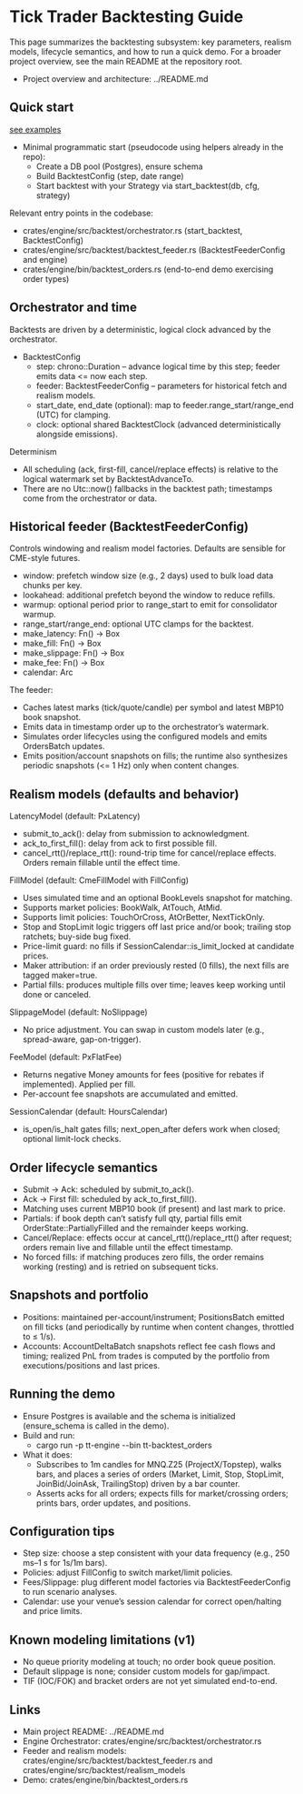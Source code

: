 # Tick Trader Backtesting Guide

This page summarizes the backtesting subsystem: key parameters, realism models, lifecycle semantics, and how to run a quick demo. For a broader project overview, see the main README at the repository root.

- Project overview and architecture: ../README.md


## Quick start
[see examples](/crates/a_strategies/examples)
- Minimal programmatic start (pseudocode using helpers already in the repo):
  - Create a DB pool (Postgres), ensure schema
  - Build BacktestConfig (step, date range)
  - Start backtest with your Strategy via start_backtest(db, cfg, strategy)

Relevant entry points in the codebase:
- crates/engine/src/backtest/orchestrator.rs (start_backtest, BacktestConfig)
- crates/engine/src/backtest/backtest_feeder.rs (BacktestFeederConfig and engine)
- crates/engine/bin/backtest_orders.rs (end-to-end demo exercising order types)


## Orchestrator and time

Backtests are driven by a deterministic, logical clock advanced by the orchestrator.
- BacktestConfig
  - step: chrono::Duration – advance logical time by this step; feeder emits data <= now each step.
  - feeder: BacktestFeederConfig – parameters for historical fetch and realism models.
  - start_date, end_date (optional): map to feeder.range_start/range_end (UTC) for clamping.
  - clock: optional shared BacktestClock (advanced deterministically alongside emissions).

Determinism
- All scheduling (ack, first-fill, cancel/replace effects) is relative to the logical watermark set by BacktestAdvanceTo.
- There are no Utc::now() fallbacks in the backtest path; timestamps come from the orchestrator or data.


## Historical feeder (BacktestFeederConfig)

Controls windowing and realism model factories. Defaults are sensible for CME-style futures.
- window: prefetch window size (e.g., 2 days) used to bulk load data chunks per key.
- lookahead: additional prefetch beyond the window to reduce refills.
- warmup: optional period prior to range_start to emit for consolidator warmup.
- range_start/range_end: optional UTC clamps for the backtest.
- make_latency: Fn() -> Box<dyn LatencyModel>
- make_fill: Fn() -> Box<dyn FillModel>
- make_slippage: Fn() -> Box<dyn SlippageModel>
- make_fee: Fn() -> Box<dyn FeeModel>
- calendar: Arc<dyn SessionCalendar>

The feeder:
- Caches latest marks (tick/quote/candle) per symbol and latest MBP10 book snapshot.
- Emits data in timestamp order up to the orchestrator’s watermark.
- Simulates order lifecycles using the configured models and emits OrdersBatch updates.
- Emits position/account snapshots on fills; the runtime also synthesizes periodic snapshots (<= 1 Hz) only when content changes.


## Realism models (defaults and behavior)

LatencyModel (default: PxLatency)
- submit_to_ack(): delay from submission to acknowledgment.
- ack_to_first_fill(): delay from ack to first possible fill.
- cancel_rtt()/replace_rtt(): round-trip time for cancel/replace effects. Orders remain fillable until the effect time.

FillModel (default: CmeFillModel with FillConfig)
- Uses simulated time and an optional BookLevels snapshot for matching.
- Supports market policies: BookWalk, AtTouch, AtMid.
- Supports limit policies: TouchOrCross, AtOrBetter, NextTickOnly.
- Stop and StopLimit logic triggers off last price and/or book; trailing stop ratchets; buy-side bug fixed.
- Price-limit guard: no fills if SessionCalendar::is_limit_locked at candidate prices.
- Maker attribution: if an order previously rested (0 fills), the next fills are tagged maker=true.
- Partial fills: produces multiple fills over time; leaves keep working until done or canceled.

SlippageModel (default: NoSlippage)
- No price adjustment. You can swap in custom models later (e.g., spread-aware, gap-on-trigger).

FeeModel (default: PxFlatFee)
- Returns negative Money amounts for fees (positive for rebates if implemented). Applied per fill.
- Per-account fee snapshots are accumulated and emitted.

SessionCalendar (default: HoursCalendar)
- is_open/is_halt gates fills; next_open_after defers work when closed; optional limit-lock checks.


## Order lifecycle semantics

- Submit -> Ack: scheduled by submit_to_ack().
- Ack -> First fill: scheduled by ack_to_first_fill().
- Matching uses current MBP10 book (if present) and last mark to price.
- Partials: if book depth can’t satisfy full qty, partial fills emit OrderState::PartiallyFilled and the remainder keeps working.
- Cancel/Replace: effects occur at cancel_rtt()/replace_rtt() after request; orders remain live and fillable until the effect timestamp.
- No forced fills: if matching produces zero fills, the order remains working (resting) and is retried on subsequent ticks.


## Snapshots and portfolio

- Positions: maintained per-account/instrument; PositionsBatch emitted on fill ticks (and periodically by runtime when content changes, throttled to ≤ 1/s).
- Accounts: AccountDeltaBatch snapshots reflect fee cash flows and timing; realized PnL from trades is computed by the portfolio from executions/positions and last prices.


## Running the demo

- Ensure Postgres is available and the schema is initialized (ensure_schema is called in the demo).
- Build and run:
  - cargo run -p tt-engine --bin tt-backtest_orders
- What it does:
  - Subscribes to 1m candles for MNQ.Z25 (ProjectX/Topstep), walks bars, and places a series of orders (Market, Limit, Stop, StopLimit, JoinBid/JoinAsk, TrailingStop) driven by a bar counter.
  - Asserts acks for all orders; expects fills for market/crossing orders; prints bars, order updates, and positions.


## Configuration tips

- Step size: choose a step consistent with your data frequency (e.g., 250 ms–1 s for 1s/1m bars).
- Policies: adjust FillConfig to switch market/limit policies.
- Fees/Slippage: plug different model factories via BacktestFeederConfig to run scenario analyses.
- Calendar: use your venue’s session calendar for correct open/halting and price limits.


## Known modeling limitations (v1)

- No queue priority modeling at touch; no order book queue position.
- Default slippage is none; consider custom models for gap/impact.
- TIF (IOC/FOK) and bracket orders are not yet simulated end-to-end.


## Links

- Main project README: ../README.md
- Engine Orchestrator: crates/engine/src/backtest/orchestrator.rs
- Feeder and realism models: crates/engine/src/backtest/backtest_feeder.rs and crates/engine/src/backtest/realism_models
- Demo: crates/engine/bin/backtest_orders.rs
